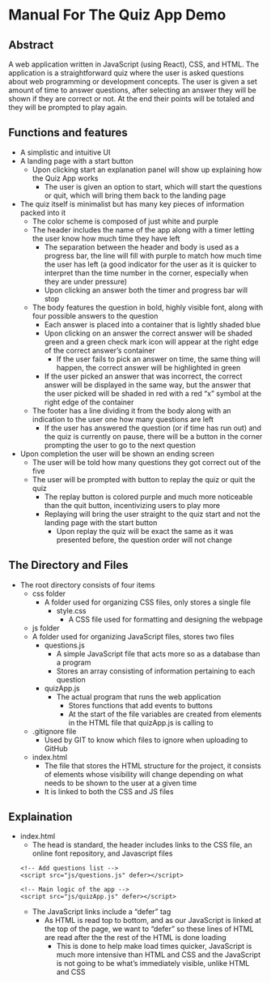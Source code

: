 # Manual For The Quiz App Demo

## Abstract

A web application written in JavaScript (using React), CSS, and HTML. The application is a straightforward quiz where the user is asked questions about web programming or development concepts. The user is given a set amount of time to answer questions, after selecting an answer they will be shown if they are correct or not. At the end their points will be totaled and they will be prompted to play again.

## Functions and features
- A simplistic and intuitive UI
- A landing page with a start button
    - Upon clicking start an explanation panel will show up explaining how the Quiz App works
        - The user is given an option to start, which will start the questions or quit, which will bring them back to the landing page
- The quiz itself is minimalist but has many key pieces of information packed into it
    - The color scheme is composed of just white and purple
    - The header includes the name of the app along with a timer letting the user know how much time they have left
        - The separation between the header and body is used as a progress bar, the line will fill with purple to match how much time the user has left (a good indicator for the user as it is quicker to interpret than the time number in the corner, especially when they are under pressure)
        - Upon clicking an answer both the timer and progress bar will stop
    - The body features the question in bold, highly visible font, along with four possible answers to the question
        - Each answer is placed into a container that is lightly shaded blue
        - Upon clicking on an answer the correct answer will be shaded green and a green check mark icon will appear at the right edge of the correct answer’s container
            - If the user fails to pick an answer on time, the same thing will happen, the correct answer will be highlighted in green
        - If the user picked an answer that was incorrect, the correct answer will be displayed in the same way, but the answer that the user picked will be shaded in red with a red “x” symbol at the right edge of the container
    - The footer has a line dividing it from the body along with an indication to the user one how many questions are left
        - If the user has answered the question (or if time has run out) and the quiz is currently on pause, there will be a button in the corner prompting the user to go to the next question
- Upon completion the user will be shown an ending screen
    - The user will be told how many questions they got correct out of the five
    - The user will be prompted with button to replay the quiz or quit the quiz
        - The replay button is colored purple and much more noticeable than the quit button, incentivizing users to play more
        - Replaying will bring the user straight to the quiz start and not the landing page with the start button
            - Upon replay the quiz will be exact the same as it was presented before, the question order will not change

## The Directory and Files
- The root directory consists of four items
    - css folder
        - A folder used for organizing CSS files, only stores a single file
            - style.css
                - A CSS file used for formatting and designing the webpage
    - js folder
    - A folder used for organizing JavaScript files, stores two files
        - questions.js
            - A simple JavaScript file that acts more so as a database than a program
            - Stores an array consisting of information pertaining to each question
        - quizApp.js
            - The actual program that runs the web application 
                - Stores functions that add events to buttons 
                - At the start of the file variables are created from elements in the HTML file that quizApp.js is calling to
    - .gitignore file
        - Used by GIT to know which files to ignore when uploading to GitHub
    - index.html
        - The file that stores the HTML structure for the project, it consists of elements whose visibility will change depending on what needs to be shown to the user at a given time
        - It is linked to both the CSS and JS files

## Explaination
- index.html
    - The head is standard, the header includes links to the CSS file, an online font repository, and Javascript files
    ```
    <!-- Add questions list -->
	<script src="js/questions.js" defer></script>

	<!-- Main logic of the app -->
	<script src="js/quizApp.js" defer></script>
    ```
    - The JavaScript links include a “defer” tag
        - As HTML is read top to bottom, and as our JavaScript is linked at the top of the page, we want to “defer” so these lines of HTML are read after the the rest of the HTML is done loading	
            - This is done to help make load times quicker, JavaScript is much more intensive than HTML and CSS and the JavaScript is not going to be what’s immediately visible, unlike HTML and CSS